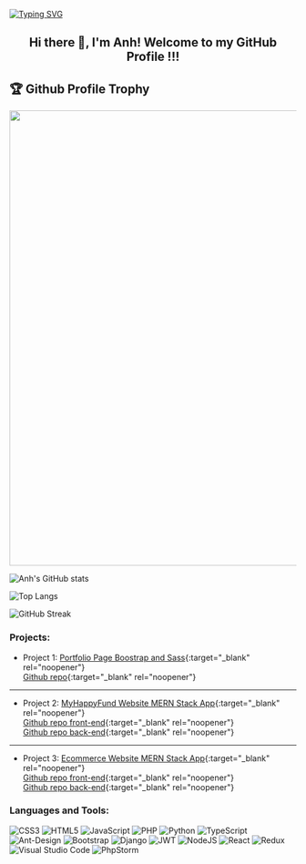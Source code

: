 [![Typing SVG](https://readme-typing-svg.herokuapp.com?multiline=true&width=500&lines=Full-stack+web+and+app+developer.++++++++++)](https://git.io/typing-svg)


<h2 align="center">Hi there 👋, I'm Anh! Welcome to my GitHub Profile !!!</h2>

<h2>🏆 Github Profile Trophy</h2>
<img width=800 src="https://github-profile-trophy.vercel.app/?username=iamanh1990&column=9&theme=gruvbox&no-frame=true"/>

![Anh's GitHub stats](https://github-readme-stats.vercel.app/api?username=iamanh1990&show_icons=true&theme=tokyonight)


![Top Langs](https://github-readme-stats.vercel.app/api/top-langs/?username=iamanh1990&layout=compact)

![GitHub Streak](https://github-readme-streak-stats.herokuapp.com?user=iamanh1990&theme=neon-palenight&hide_border=true)

<h3 align="left">Projects:</h3>

* Project 1:
  [Portfolio Page Boostrap and Sass](https://iamanh1990.github.io/portfolio-bootstrap-sass/){:target="_blank" rel="noopener"} <br />
  [Github repo](https://github.com/iamanh1990/portfolio-bootstrap-sass){:target="_blank" rel="noopener"}

<hr />

* Project 2:
  [MyHappyFund Website MERN Stack App](https://myhappyfund.herokuapp.com/){:target="_blank" rel="noopener"} <br />
  [Github repo front-end](https://github.com/iamanh1990/charity-app-mern-frontend){:target="_blank" rel="noopener"} <br />
  [Github repo back-end](https://github.com/iamanh1990/charity-app-mern-backend){:target="_blank" rel="noopener"}


<hr />

* Project 3:
  [Ecommerce Website MERN Stack App](){:target="_blank" rel="noopener"} <br />
  [Github repo front-end](https://github.com/iamanh1990/Ecommerce-frontend){:target="_blank" rel="noopener"} <br />
  [Github repo back-end](https://github.com/iamanh1990/ecommerce-backend){:target="_blank" rel="noopener"} 


<h3 align="left">Languages and Tools:</h3>

![CSS3](https://img.shields.io/badge/css3-%231572B6.svg?style=for-the-badge&logo=css3&logoColor=white)
![HTML5](https://img.shields.io/badge/html5-%23E34F26.svg?style=for-the-badge&logo=html5&logoColor=white)
![JavaScript](https://img.shields.io/badge/javascript-%23323330.svg?style=for-the-badge&logo=javascript&logoColor=%23F7DF1E)
![PHP](https://img.shields.io/badge/php-%23777BB4.svg?style=for-the-badge&logo=php&logoColor=white)
![Python](https://img.shields.io/badge/python-3670A0?style=for-the-badge&logo=python&logoColor=ffdd54)
![TypeScript](https://img.shields.io/badge/typescript-%23007ACC.svg?style=for-the-badge&logo=typescript&logoColor=white)
![Ant-Design](https://img.shields.io/badge/-AntDesign-%230170FE?style=for-the-badge&logo=ant-design&logoColor=white)
![Bootstrap](https://img.shields.io/badge/bootstrap-%23563D7C.svg?style=for-the-badge&logo=bootstrap&logoColor=white)
![Django](https://img.shields.io/badge/django-%23092E20.svg?style=for-the-badge&logo=django&logoColor=white)
![JWT](https://img.shields.io/badge/JWT-black?style=for-the-badge&logo=JSON%20web%20tokens)
![NodeJS](https://img.shields.io/badge/node.js-6DA55F?style=for-the-badge&logo=node.js&logoColor=white)
![React](https://img.shields.io/badge/react-%2320232a.svg?style=for-the-badge&logo=react&logoColor=%2361DAFB)
![Redux](https://img.shields.io/badge/redux-%23593d88.svg?style=for-the-badge&logo=redux&logoColor=white)
![Visual Studio Code](https://img.shields.io/badge/Visual%20Studio%20Code-0078d7.svg?style=for-the-badge&logo=visual-studio-code&logoColor=white)
![PhpStorm](https://img.shields.io/badge/phpstorm-143?style=for-the-badge&logo=phpstorm&logoColor=black&color=black&labelColor=darkorchid)
